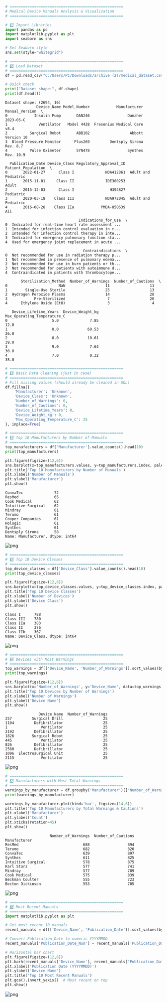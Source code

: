 ```python
# ===================================================
# Medical Device Manuals Analysis & Visualization
# ===================================================

# 1️⃣ Import Libraries
import pandas as pd
import matplotlib.pyplot as plt
import seaborn as sns

# Set Seaborn style
sns.set(style="whitegrid")

# ===================================================
# 2️⃣ Load Dataset
# ===================================================
df = pd.read_csv("C:/Users/PC/Downloads/archive (2)/medical_dataset.csv")

# Quick check
print("Dataset shape:", df.shape)
print(df.head())


```

    Dataset shape: (2694, 16)
                  Device_Name Model_Number            Manufacturer Manual_Version  \
    0            Insulin Pump       DAN246                 Danaher      2023-05-C   
    1              Ventilator   Model 4428  Fresenius Medical Care           v8.4   
    2          Surgical Robot       ABB102                  Abbott     Version 10   
    3  Blood Pressure Monitor      Plus269         Dentsply Sirona       Rev. 8.7   
    4          Pulse Oximeter       SYN478                 Synthes      Rev. 10.9   
    
      Publication_Date Device_Class Regulatory_Approval_ID   Patient_Population  \
    0       2022-01-27      Class I              NDA412861  Adult and Pediatric   
    1       2015-11-01     Class II              IDE380253                Adult   
    2       2015-12-03      Class I                H394827            Pediatric   
    3       2020-03-18    Class III              NDA972045  Adult and Pediatric   
    4       2016-08-28    Class IIa            PMDA-850639                  All   
    
                                     Indications_for_Use  \
    0  Indicated for real-time heart rate assessment ...   
    1  Intended for infection control evaluation in r...   
    2  Intended for infection control therapy in inte...   
    3  Indicated for emergency pulmonary function sta...   
    4  Used for emergency joint replacement in acute ...   
    
                                       Contraindications  \
    0  Not recommended for use in radiation therapy p...   
    1  Not recommended in presence of pulmonary edema...   
    2  Not recommended for use in burn patients or th...   
    3  Not recommended for patients with autoimmune d...   
    4  Contraindicated in patients with thrombocytope...   
    
           Sterilization_Method  Number_of_Warnings  Number_of_Cautions  \
    0                       NaN                  11                  11   
    1        Single-Use Sterile                  25                  13   
    2  Hydrogen Peroxide Plasma                  14                  28   
    3            Pre-Sterilized                   7                  20   
    4      Ethylene Oxide (EtO)                   3                   4   
    
       Device_Lifetime_Years  Device_Weight_kg  Max_Operating_Temperature_C  
    0                    5.0              7.85                         12.0  
    1                    8.0             69.53                         26.0  
    2                    8.0             10.61                         39.0  
    3                    9.0              7.64                         30.0  
    4                    7.0              0.32                         35.0  
    


```python
# ===================================================
# 3️⃣ Basic Data Cleaning (just in case)
# ===================================================
# Fill missing values (should already be cleaned in SQL)
df.fillna({
    'Manufacturer': 'Unknown',
    'Device_Class': 'Unknown',
    'Number_of_Warnings': 0,
    'Number_of_Cautions': 0,
    'Device_Lifetime_Years': 0,
    'Device_Weight_kg': 0,
    'Max_Operating_Temperature_C': 25
}, inplace=True)

# ===================================================
# 4️⃣ Top 10 Manufacturers by Number of Manuals
# ===================================================
top_manufacturers = df['Manufacturer'].value_counts().head(10)
print(top_manufacturers)

plt.figure(figsize=(12,6))
sns.barplot(x=top_manufacturers.values, y=top_manufacturers.index, palette='viridis')
plt.title('Top 10 Manufacturers by Number of Manuals')
plt.xlabel('Number of Manuals')
plt.ylabel('Manufacturer')
plt.show()
```

    ConvaTec              72
    ResMed                65
    Cook Medical          62
    Intuitive Surgical    62
    Mindray               61
    Terumo                61
    Cooper Companies      61
    Hologic               61
    Synthes               61
    Dentsply Sirona       58
    Name: Manufacturer, dtype: int64
    


    
![png](output_1_1.png)
    



```python
# ===================================================
# 5️⃣ Top 10 Device Classes
# ===================================================
top_device_classes = df['Device_Class'].value_counts().head(10)
print(top_device_classes)

plt.figure(figsize=(12,6))
sns.barplot(x=top_device_classes.values, y=top_device_classes.index, palette='coolwarm')
plt.title('Top 10 Device Classes')
plt.xlabel('Number of Devices')
plt.ylabel('Device Class')
plt.show()
```

    Class I      788
    Class III    780
    Class IIa    383
    Class II     376
    Class IIb    367
    Name: Device_Class, dtype: int64
    


    
![png](output_2_1.png)
    



```python
# ===================================================
# 6️⃣ Devices with Most Warnings
# ===================================================
top_warnings = df[['Device_Name', 'Number_of_Warnings']].sort_values(by='Number_of_Warnings', ascending=False).head(10)
print(top_warnings)

plt.figure(figsize=(12,6))
sns.barplot(x='Number_of_Warnings', y='Device_Name', data=top_warnings, palette='Reds_r')
plt.title('Top 10 Devices by Number of Warnings')
plt.xlabel('Number of Warnings')
plt.ylabel('Device Name')
plt.show()
```

                   Device_Name  Number_of_Warnings
    257         Surgical Drill                  25
    1104         Defibrillator                  25
    1               Ventilator                  25
    2192         Defibrillator                  25
    1826        Surgical Robot                  25
    445             Ventilator                  25
    826          Defibrillator                  25
    2580         Defibrillator                  25
    1096  Electrosurgical Unit                  25
    2115            Ventilator                  25
    


    
![png](output_3_1.png)
    



```python
# ===================================================
# 7️⃣ Manufacturers with Most Total Warnings
# ===================================================
warnings_by_manufacturer = df.groupby('Manufacturer')[['Number_of_Warnings', 'Number_of_Cautions']].sum().sort_values(by='Number_of_Warnings', ascending=False).head(10)
print(warnings_by_manufacturer)

warnings_by_manufacturer.plot(kind='bar', figsize=(14,6))
plt.title('Top 10 Manufacturers by Total Warnings & Cautions')
plt.xlabel('Manufacturer')
plt.ylabel('Count')
plt.xticks(rotation=45)
plt.show()
```

                        Number_of_Warnings  Number_of_Cautions
    Manufacturer                                              
    ResMed                             688                 894
    Terumo                             682                 820
    ConvaTec                           639                 897
    Synthes                            611                 825
    Intuitive Surgical                 578                 875
    Karl Storz                         577                 741
    Mindray                            577                 789
    Cook Medical                       575                 839
    Beckman Coulter                    555                 723
    Becton Dickinson                   553                 705
    


    
![png](output_4_1.png)
    



```python
# ===================================================
# 8️⃣ Most Recent Manuals
# ===================================================
import matplotlib.pyplot as plt

# Get most recent 10 manuals
recent_manuals = df[['Device_Name', 'Publication_Date']].sort_values(by='Publication_Date', ascending=False).head(10)

# Convert Publication_Date to numeric YYYYMMDD
recent_manuals['Publication_Date_Num'] = recent_manuals['Publication_Date'].dt.strftime('%Y%m%d').astype(int)

# Horizontal bar chart
plt.figure(figsize=(12,6))
plt.barh(recent_manuals['Device_Name'], recent_manuals['Publication_Date_Num'], color='skyblue')
plt.xlabel('Publication Date (YYYYMMDD)')
plt.ylabel('Device Name')
plt.title('Top 10 Most Recent Manuals')
plt.gca().invert_yaxis()  # Most recent on top
plt.show()
```


    
![png](output_5_0.png)
    



```python

```
